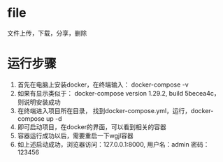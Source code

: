 # file
文件上传，下载，分享，删除

# 运行步骤
1. 首先在电脑上安装docker，在终端输入：  docker-compose -v
2. 如果有显示类似于： docker-compose version 1.29.2, build 5becea4c， 则说明安装成功
3. 在终端进入项目所在目录， 找到docker-compose.yml，运行，docker-compose up -d
4. 即可启动项目，在docker的界面，可以看到相关的容器
5. 容器运行成功以后，需要重启一下wgjl容器
6. 如上述启动成功，浏览器访问：127.0.0.1:8000,  用户名：admin  密码：123456
